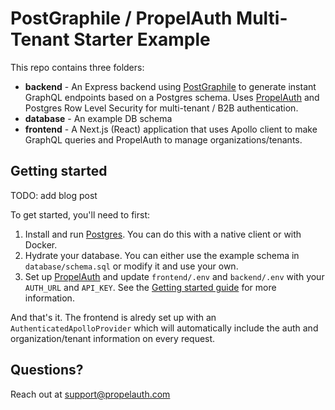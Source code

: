 # PostGraphile / PropelAuth Multi-Tenant Starter Example

This repo contains three folders:

- **backend** - An Express backend using [PostGraphile](https://www.graphile.org/postgraphile/) to generate instant GraphQL endpoints based on a Postgres schema. Uses [PropelAuth](https://www.propelauth.com/?utm_medium=github&utm_source=postgraphile) and Postgres Row Level Security for multi-tenant / B2B authentication.
- **database** - An example DB schema
- **frontend** - A Next.js (React) application that uses Apollo client to make GraphQL queries and PropelAuth to manage organizations/tenants.

## Getting started

TODO: add blog post

To get started, you'll need to first:

1. Install and run [Postgres](https://www.postgresql.org/download/). You can do this with a native client or with Docker.
2. Hydrate your database. You can either use the example schema in `database/schema.sql` or modify it and use your own.
3. Set up [PropelAuth](https://www.propelauth.com/?utm_medium=github&utm_source=postgraphile) and update `frontend/.env` and `backend/.env` with your `AUTH_URL` and `API_KEY`. See the [Getting started guide](https://docs.propelauth.com/?utm_medium=github&utm_source=postgraphile) for more information.

And that's it. The frontend is alredy set up with an `AuthenticatedApolloProvider` which will automatically include the auth and organization/tenant information on every request. 

## Questions?

Reach out at [support@propelauth.com](mailto:support@propelauth.com)
